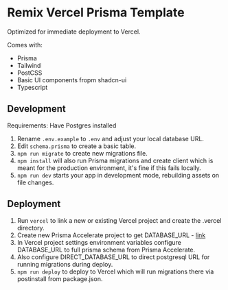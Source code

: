 # Remix Vercel Prisma Template

Optimized for immediate deployment to Vercel.

Comes with:

* Prisma
* Tailwind
* PostCSS
* Basic UI components fropm shadcn-ui
* Typescript

## Development

Requirements: Have Postgres installed

1. Rename `.env.example` to `.env` and adjust your local database URL.
2. Edit `schema.prisma` to create a basic table.
3. `npm run migrate` to create new migrations file.
4. `npm install` will also run Prisma migrations and create client which is meant for the production environment, it's fine if this fails locally.
5. `npm run dev` starts your app in development mode, rebuilding assets on file changes.

## Deployment

1. Run `vercel` to link a new or existing Vercel project and create the .vercel directory.
2. Create new Prisma Accelerate project to get DATABASE_URL - [link](https://www.prisma.io/docs/data-platform/accelerate/getting-started)
3. In Vercel project settings environment variables configure DATABASE_URL to full prisma schema from Prisma Accelerate.
4. Also configure DIRECT_DATABASE_URL to direct postgresql URL for running migrations during deploy.
5. `npm run deploy` to deploy to Vercel which will run migrations there via postinstall from package.json.